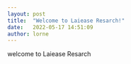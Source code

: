 ```yaml
---
layout: post
title:  "Welcome to Laiease Resarch!"
date:   2022-05-17 14:51:09
author: lorne
---
```


welcome to Laiease Resarch
